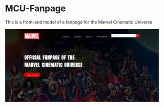 # MCU-Fanpage
This is a front-end model of a fanpage for the Marvel Cinematic Universe.

![Cover Page](https://github.com/noeltom787/MCU-Fanpage/blob/main/Screenshot%20(134)-compressed.jpg)

